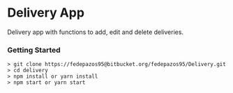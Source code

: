 # Delivery App

Delivery app with functions to add, edit and delete deliveries.

### Getting Started

```
> git clone https://fedepazos95@bitbucket.org/fedepazos95/Delivery.git
> cd delivery
> npm install or yarn install
> npm start or yarn start
```
